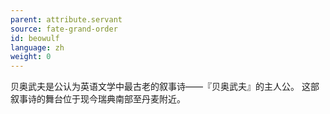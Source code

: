 ```yaml
---
parent: attribute.servant
source: fate-grand-order
id: beowulf
language: zh
weight: 0
---
```


贝奥武夫是公认为英语文学中最古老的叙事诗——『贝奥武夫』的主人公。
这部叙事诗的舞台位于现今瑞典南部至丹麦附近。
